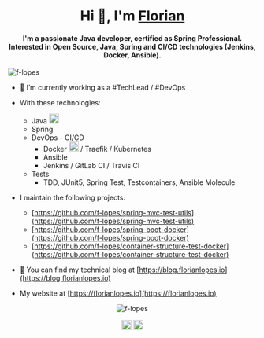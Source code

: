 <h1 align="center">Hi 👋, I'm <a href="https://florianlopes.io">Florian</a></h1>
<h4 align="center">I'm a passionate Java developer, certified as Spring Professional.
                   Interested in Open Source, Java, Spring and CI/CD technologies (Jenkins, Docker, Ansible).</h4>
                   
<p align="left"> <img src="https://komarev.com/ghpvc/?username=f-lopes" alt="f-lopes" /> </p>

- :briefcase: I’m currently working as a #TechLead / #DevOps

* With these technologies:
    - Java <img src="https://konpa.github.io/devicon/devicon.git/icons/java/java-original-wordmark.svg" alt="java" width="20" height="20"/>
    - Spring
    - DevOps - CI/CD
        - Docker <img src="https://konpa.github.io/devicon/devicon.git/icons/docker/docker-original-wordmark.svg" alt="docker" width="20" height="20"/> / Traefik / Kubernetes
        - Ansible
        - Jenkins / GitLab CI / Travis CI
    - Tests
        - TDD, JUnit5, Spring Test, Testcontainers, Ansible Molecule

* I maintain the following projects:
    - [https://github.com/f-lopes/spring-mvc-test-utils](https://github.com/f-lopes/spring-mvc-test-utils)
    - [https://github.com/f-lopes/spring-boot-docker](https://github.com/f-lopes/spring-boot-docker)
    - [https://github.com/f-lopes/container-structure-test-docker](https://github.com/f-lopes/container-structure-test-docker)

* :pencil: You can find my technical blog at [https://blog.florianlopes.io](https://blog.florianlopes.io)

* My website at [https://florianlopes.io](https://florianlopes.io)

<p align="center"> <img src="https://github-readme-stats.vercel.app/api?username=f-lopes&show_icons=true" alt="f-lopes" /> </p>

<p align="center">
<a href="https://twitter.com/LopesFlorian" target="blank"><img align="center" src="https://cdn.jsdelivr.net/npm/simple-icons@3.0.1/icons/twitter.svg" alt="LopesFlorian" height="20" width="20" /></a>
<a href="https://linkedin.com/in/florianlopes" target="blank"><img align="center" src="https://cdn.jsdelivr.net/npm/simple-icons@3.0.1/icons/linkedin.svg" alt="florianlopes" height="20" width="20" /></a>
</p>
